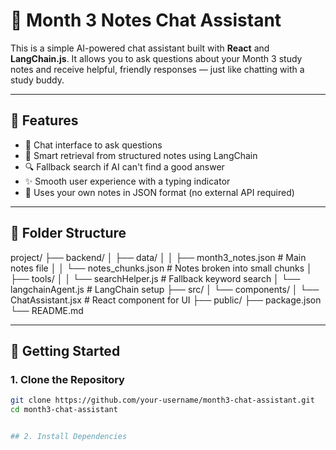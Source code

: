 # 🤖 Month 3 Notes Chat Assistant

This is a simple AI-powered chat assistant built with **React** and **LangChain.js**. It allows you to ask questions about your Month 3 study notes and receive helpful, friendly responses — just like chatting with a study buddy.

---

## 🧩 Features

- 💬 Chat interface to ask questions
- 🧠 Smart retrieval from structured notes using LangChain
- 🔍 Fallback search if AI can't find a good answer
- ✨ Smooth user experience with a typing indicator
- 🧾 Uses your own notes in JSON format (no external API required)

---

## 📁 Folder Structure
project/
├── backend/
│ ├── data/
│ │ ├── month3_notes.json # Main notes file
│ │ └── notes_chunks.json # Notes broken into small chunks
│ ├── tools/
│ │ └── searchHelper.js # Fallback keyword search
│ └── langchainAgent.js # LangChain setup
├── src/
│ └── components/
│ └── ChatAssistant.jsx # React component for UI
├── public/
├── package.json
└── README.md



---

## 🚀 Getting Started

### 1. Clone the Repository

```bash
git clone https://github.com/your-username/month3-chat-assistant.git
cd month3-chat-assistant


## 2. Install Dependencies




